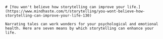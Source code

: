 
    # [You won't believe how storytelling can improve your life.](https://www.mindhaste.com/t/storytelling/you-wont-believe-how-storytelling-can-improve-your-life-130)

    Narrating tales can work wonders for your psychological and emotional health. Here are seven means by which storytelling can enhance your life.
    